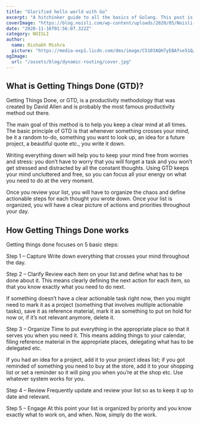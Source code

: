 ```yaml
---
title: "Glorified hello world with Go"
excerpt: "A hitchinker guide to all the basics of Golang. This post is all you need to get started with the Go programming language. It covers all the basics in depth to help you get started with Go. If you're a novice developer or have some experience working with Python or Javascript and wants to make transaction to go, this post is more than enough to get onboard with your Go journey... I promise"
coverImage: "https://blog.noisli.com/wp-content/uploads/2020/05/Noisli-Working-in-sessions-1.png"
date: "2020-11-16T01:56:07.322Z"
category: NOISLI
author:
  name: Rishabh Mishra
  picture: "https://media-exp1.licdn.com/dms/image/C5103AQH7yEBAfse51Q/profile-displayphoto-shrink_400_400/0/1530745719516?e=1615420800&v=beta&t=iiWBPfTwh5mb9omHC653_vB4xMGX8tanHd2vzvJ2bhk"
ogImage:
  url: "/assets/blog/dynamic-routing/cover.jpg"
---
```


## What is Getting Things Done (GTD)?

Getting Things Done, or GTD, is a productivity methodology that was created by David Allen and is probably the most famous productivity method out there.

The main goal of this method is to help you keep a clear mind at all times. The basic principle of GTD is that whenever something crosses your mind, be it a random to-do, something you want to look up, an idea for a future project, a beautiful quote etc., you write it down.

Writing everything down will help you to keep your mind free from worries and stress: you don’t have to worry that you will forget a task and you won’t get stressed and distracted by all the constant thoughts. Using GTD keeps your mind uncluttered and free, so you can focus all your energy on what you need to do at the very moment.

Once you review your list, you will have to organize the chaos and define actionable steps for each thought you wrote down. Once your list is organized, you will have a clear picture of actions and priorities throughout your day.

## How Getting Things Done works

Getting things done focuses on 5 basic steps:

Step 1 – Capture
Write down everything that crosses your mind throughout the day.

Step 2 – Clarify
Review each item on your list and define what has to be done about it. This means clearly defining the next action for each item, so that you know exactly what you need to do next.

If something doesn’t have a clear actionable task right now, then you might need to mark it as a project (something that involves multiple actionable tasks), save it as reference material, mark it as something to put on hold for now or, if it’s not relevant anymore, delete it.

Step 3 – Organize
Time to put everything in the appropriate place so that it serves you when you need it. This means adding things to your calendar, filing reference material in the appropriate places, delegating what has to be delegated etc.

If you had an idea for a project, add it to your project ideas list; if you got reminded of something you need to buy at the store, add it to your shopping list or set a reminder so it will ping you when you’re at the shop etc. Use whatever system works for you.

Step 4 – Review
Frequently update and review your list so as to keep it up to date and relevant.

Step 5 – Engage
At this point your list is organized by priority and you know exactly what to work on, and when. Now, simply do the work.
